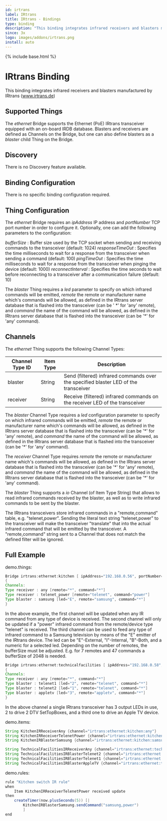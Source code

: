 ```yaml
---
id: irtrans
label: IRtrans
title: IRtrans - Bindings
type: binding
description: "This binding integrates infrared receivers and blasters manufactured by IRtrans (www.irtrans.de)"
since: 3x
logo: images/addons/irtrans.png
install: auto
---
```


<!-- Attention authors: Do not edit directly. Please add your changes to the appropriate source repository -->

{% include base.html %}

# IRtrans Binding

This binding integrates infrared receivers and blasters manufactured by IRtrans (www.irtrans.de)

## Supported Things

The _ethernet_ Bridge supports the Ethernet (PoE) IRtrans transceiver equipped with an on-board IRDB database. Blasters and receivers are defined as Channels on the Bridge, but one can also define blasters as a _blaster_ child Thing on the Bridge.

## Discovery

There is no Discovery feature available.

## Binding Configuration

There is no specific binding configuration required.

## Thing Configuration

The _ethernet_ Bridge requires an _ipAddress_ IP address and _portNumber_ TCP port number in order to configure it. Optionally, one can add the following parameters to the configuration:

_bufferSize_ : Buffer size used by the TCP socket when sending and receiving commands to the transceiver (default: 1024)
_responseTimeOut_ : Specifies the time milliseconds to wait for a response from the transceiver when sending a command (default: 100)
_pingTimeOut_ : Specifies the time milliseconds to wait for a response from the transceiver when pinging the device (default: 1000)
_reconnectInterval_ : Specifies the time seconds to wait before reconnecting to a transceiver after a communication failure (default: 10)

The _blaster_ Thing requires a _led_ parameter to specify on which infrared commands will be emitted, _remote_ the remote or manufacturer name which's commands will be allowed, as defined in the IRtrans server database that is flashed into the transceiver (can be ' \*' for 'any' remote), and _command_ the name of the command will be allowed, as defined in the IRtrans server database that is flashed into the transceiver (can be '*' for 'any' command).

## Channels

The _ethernet_ Thing supports the following Channel Types:

| Channel Type ID | Item Type | Description                                                                         |
|-----------------|-----------|-------------------------------------------------------------------------------------|
| blaster         | String    | Send (filtered) infrared commands over the specified blaster LED of the transceiver |
| receiver        | String    | Receive (filtered) infrared commands on the receiver LED of the transceiver         |

The _blaster_ Channel Type requires a _led_ configuration parameter to specify on which infrared commands will be emitted, _remote_ the remote or manufacturer name which's commands will be allowed, as defined in the IRtrans server database that is flashed into the transceiver (can be '\*' for 'any' remote), and _command_ the name of the command will be allowed, as defined in the IRtrans server database that is flashed into the transceiver (can be '*' for 'any' command).

The _receiver_ Channel Type requires _remote_ the remote or manufacturer name which's commands will be allowed, as defined in the IRtrans server database that is flashed into the transceiver (can be '\*' for 'any' remote), and _command_ the name of the command will be allowed, as defined in the IRtrans server database that is flashed into the transceiver (can be '*' for 'any' command).

The _blaster_ Thing supports a _io_ Channel (of Item Type String) that allows to read infrared commands received by the blaster, as well as to write infrared commands to be sent by the blaster.

The IRtrans transceivers store infrared commands in a "remote,command" table, e.g. "telenet,power". Sending the literal text string "telenet,power" to the transceiver will make the transceiver "translate" that into the actual infrared command that will be emitted by the transceiver.  A "remote,command" string sent to a Channel that does not match the defined filter will be ignored.

## Full Example

demo.things:

```java
Bridge irtrans:ethernet:kitchen [ ipAddress="192.168.0.56", portNumber=21000, bufferSize=1024, responseTimeOut=100, pingTimeOut=2000, reconnectInterval=10 ]
{
Channels:
Type receiver : any [remote="*", command="*"]
Type receiver : telenet_power [remote="telenet", command="power"]
Type blaster : samsung [led="E", remote="samsung", command="*"]
}
```

In the above example, the first channel will be updated when any IR command from any type of device is received. The second channel will only be updated if a "power" infrared command from the remote/device type "telenet" is received. The third channel can be used to feed any type of infrared command to a Samsung television by means of the "E" emitter of the IRtrans device.
The led can be "E"-External, "I"-Internal, "B"-Both, and a numeric for a selected led.
Depending on the number of remotes, the bufferSize must be adjusted. E.g. for 7 remotes and 47 commands a bufferSize of 2048 is needed.

```java
Bridge irtrans:ethernet:technicalfacilities [ ipAddress="192.168.0.58", portNumber=21000, bufferSize=1024, responseTimeOut=100, pingTimeOut=2000, reconnectInterval=10 ]
{
Channels:
Type receiver : any [remote="*", command="*"]
Type blaster : telenet1 [led="2", remote="telenet", command="*"]
Type blaster : telenet2 [led="1", remote="telenet", command="*"]
Type blaster : appletv [led="3", remote="appletv", command="*"]
}
```

In the above channel a single IRtrans transceiver has 3 output LEDs in use, 2 to drive 2 DTV SetTopBoxes, and a third one to drive an Apple TV device.

demo.items:

```java
String KitchenIRReceiverAny {channel="irtrans:ethernet:kitchen:any"}
String KitchenIRReceiverTelenetPower {channel="irtrans:ethernet:kitchen:telenet_power"}
String KitchenIRBlasterSamsung {channel="irtrans:ethernet:kitchen:samsung"}

String TechnicalFacilitiesIRReceiverAny {channel="irtrans:ethernet:technicalfacilities:any"}
String TechnicalFacilitiesIRBlasterTelenet2 {channel="irtrans:ethernet:technicalfacilities:telenet2"}
String TechnicalFacilitiesIRBlasterTelenet1 {channel="irtrans:ethernet:technicalfacilities:telenet1"}
String TechnicalFacilitiesIRBlasterAppleTV {channel="irtrans:ethernet:technicalfacilities:appletv"}
```

demo.rules:

```java
rule "Kitchen switch IR rule"
when
    Item KitchenIRReceiverTelenetPower received update
then
    createTimer(now.plusSeconds(5)) [|
        KitchenIRBlasterSamsung.sendCommand("samsung,power")
        ]
end
```
